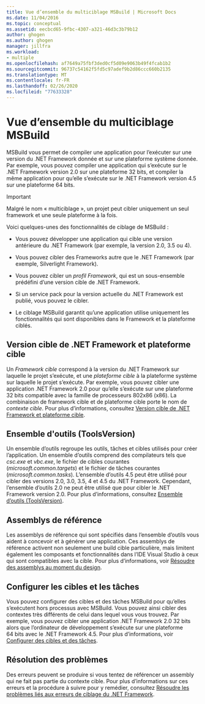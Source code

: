 ```yaml
---
title: Vue d’ensemble du multiciblage MSBuild | Microsoft Docs
ms.date: 11/04/2016
ms.topic: conceptual
ms.assetid: eecbcd65-9fbc-4307-a321-46d3c3b79b12
author: ghogen
ms.author: ghogen
manager: jillfra
ms.workload:
- multiple
ms.openlocfilehash: af7649a75fbf3ded0cf5d09e9063b49f4fcab1b2
ms.sourcegitcommit: 96737c54162f5fd5c97adef9b2d86ccc660b2135
ms.translationtype: MT
ms.contentlocale: fr-FR
ms.lasthandoff: 02/26/2020
ms.locfileid: "77633328"
---
```

# <a name="msbuild-multitargeting-overview"></a>Vue d’ensemble du multiciblage MSBuild

MSBuild vous permet de compiler une application pour l’exécuter sur une version du .NET Framework donnée et sur une plateforme système donnée. Par exemple, vous pouvez compiler une application qui s’exécute sur le .NET Framework version 2.0 sur une plateforme 32 bits, et compiler la même application pour qu’elle s’exécute sur le .NET Framework version 4.5 sur une plateforme 64 bits.

> [!IMPORTANT]
> Malgré le nom « multiciblage », un projet peut cibler uniquement un seul framework et une seule plateforme à la fois.

 Voici quelques-unes des fonctionnalités de ciblage de MSBuild :

- Vous pouvez développer une application qui cible une version antérieure du .NET Framework (par exemple, la version 2.0, 3.5 ou 4).

- Vous pouvez cibler des Frameworks autre que le .NET Framework (par exemple, Silverlight Framework).

- Vous pouvez cibler un *profil Framework*, qui est un sous-ensemble prédéfini d’une version cible de .NET Framework.

- Si un service pack pour la version actuelle du .NET Framework est publié, vous pouvez le cibler.

- Le ciblage MSBuild garantit qu’une application utilise uniquement les fonctionnalités qui sont disponibles dans le Framework et la plateforme ciblés.

## <a name="target-framework-and-platform"></a>Version cible de .NET Framework et plateforme cible

 Un *Framework cible* correspond à la version du .NET Framework sur laquelle le projet s’exécute, et une *plateforme cible* à la plateforme système sur laquelle le projet s’exécute.  Par exemple, vous pouvez cibler une application .NET Framework 2.0 pour qu’elle s’exécute sur une plateforme 32 bits compatible avec la famille de processeurs 802x86 (x86). La combinaison de framework cible et de plateforme cible porte le nom de *contexte cible*. Pour plus d’informations, consultez [Version cible de .NET Framework et plateforme cible](../msbuild/msbuild-target-framework-and-target-platform.md).

## <a name="toolset-toolsversion"></a>Ensemble d'outils (ToolsVersion)

 Un ensemble d’outils regroupe les outils, tâches et cibles utilisés pour créer l’application. Un ensemble d’outils comprend des compilateurs tels que *csc.exe* et *vbc.exe*, le fichier de cibles courantes (*microsoft.common.targets*) et le fichier de tâches courantes (*microsoft.common.tasks*). L’ensemble d’outils 4.5 peut être utilisé pour cibler des versions 2.0, 3.0, 3.5, 4 et 4.5 du .NET Framework. Cependant, l’ensemble d’outils 2.0 ne peut être utilisé que pour cibler le .NET Framework version 2.0. Pour plus d’informations, consultez [Ensemble d’outils (ToolsVersion)](../msbuild/msbuild-toolset-toolsversion.md).

## <a name="reference-assemblies"></a>Assemblys de référence

 Les assemblys de référence qui sont spécifiés dans l’ensemble d’outils vous aident à concevoir et à générer une application. Ces assemblys de référence activent non seulement une build cible particulière, mais limitent également les composants et fonctionnalités dans l’IDE Visual Studio à ceux qui sont compatibles avec la cible. Pour plus d’informations, voir [Résoudre des assemblys au moment du design](../msbuild/resolving-assemblies-at-design-time.md).

## <a name="configure-targets-and-tasks"></a>Configurer les cibles et les tâches

 Vous pouvez configurer des cibles et des tâches MSBuild pour qu’elles s’exécutent hors processus avec MSBuild. Vous pouvez ainsi cibler des contextes très différents de celui dans lequel vous vous trouvez.  Par exemple, vous pouvez cibler une application .NET Framework 2.0 32 bits alors que l’ordinateur de développement s’exécute sur une plateforme 64 bits avec le .NET Framework 4.5. Pour plus d’informations, voir [Configurer des cibles et des tâches](../msbuild/configuring-targets-and-tasks.md).

## <a name="troubleshooting"></a>Résolution des problèmes

 Des erreurs peuvent se produire si vous tentez de référencer un assembly qui ne fait pas partie du contexte cible. Pour plus d’informations sur ces erreurs et la procédure à suivre pour y remédier, consultez [Résoudre les problèmes liés aux erreurs de ciblage du .NET Framework](../msbuild/troubleshooting-dotnet-framework-targeting-errors.md).
